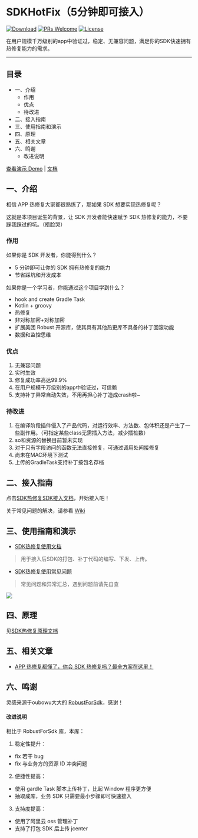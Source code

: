 # SDKHotFix（5分钟即可接入）

[![Download](https://img.shields.io/badge/SDKHotFix-version%3A1.2-green)](https://github.com/feelschaotic/SDKHotFix/releases)
[![PRs Welcome](https://img.shields.io/badge/PRs-welcome-brightgreen.svg)](https://github.com/feelschaotic/SDKHotFix/pulls)
[![License](https://img.shields.io/badge/License-Apache%202.0-blue.svg)](https://raw.githubusercontent.com/Meituan-Dianping/Robust/master/LICENSE)  

在用户规模千万级别的app中验证过，稳定、无兼容问题，满足你的SDK快速拥有热修复能力的需求。

---
## 目录

- 一、介绍
  * 作用
  * 优点
  * 待改进
- 二、接入指南
- 三、使用指南和演示
- 四、原理
- 五、相关文章
- 六、鸣谢
    * 改进说明
    
[查看演示 Demo](https://github.com/feelschaotic/SDKHotFix/tree/master/business_sdk) | [文档](https://github.com/feelschaotic/SDKHotFix/wiki)


## 一、介绍

相信 APP 热修复大家都很熟练了，那如果 SDK 想要实现热修复呢？

这就是本项目诞生的背景，让 SDK 开发者能快速赋予 SDK 热修复的能力，不要踩我踩过的坑。（捂脸哭）

### 作用

如果你是 SDK 开发者，你能得到什么？
- 5 分钟即可让你的 SDK 拥有热修复的能力
- 节省踩坑和开发成本

如果你是一个学习者，你能通过这个项目学到什么？
- hook and create Gradle Task
- Kotlin + groovy
- 热修复
- 非对称加密+对称加密
- 扩展美团 Robust 开源库，使其具有其他热更库不具备的补丁回滚功能
- 数据和监控思维

### 优点

1. 无兼容问题
2. 实时生效
3. 修复成功率高达99.9%
4. 在用户规模千万级别的app中验证过，可信赖
5. 支持补丁异常自动失效，不用再担心补丁造成crash啦~

### 待改进

1. 在编译阶段插件侵入了产品代码，对运行效率、方法数、包体积还是产生了一些副作用。（可指定某些class无需插入方法，减少插桩数）
2. so和资源的替换目前暂未实现 
3. 对于只有字段访问的函数无法直接修复，可通过调用处间接修复
4. 尚未在MAC环境下测试
5. 上传的GradleTask支持补丁按包名存档

## 二、接入指南 

点击[SDK热修复SDK接入文档](https://github.com/feelschaotic/SDKHotFix/wiki/SDK%E7%83%AD%E4%BF%AE%E5%A4%8DSDK%E6%8E%A5%E5%85%A5%E6%96%87%E6%A1%A3)，开始接入吧！

关于常见问题的解决，请参看 [Wiki](https://github.com/feelschaotic/SDKHotFix/wiki)

## 三、使用指南和演示

- [SDK热修复使用文档](https://github.com/feelschaotic/SDKHotFix/wiki/SDK%E7%83%AD%E4%BF%AE%E5%A4%8D%E4%BD%BF%E7%94%A8%E6%96%87%E6%A1%A3)
> 用于接入后SDK的打包、补丁代码的编写、下发、上传。

- [SDK热修复使用常见问题](https://github.com/feelschaotic/SDKHotFix/wiki/%E5%B8%B8%E8%A7%81%E9%97%AE%E9%A2%98%E4%B8%8E%E5%BC%82%E5%B8%B8%E8%87%AA%E6%9F%A5)
> 常见问题和异常汇总，遇到问题前请先自查

![](https://github.com/feelschaotic/SDKHotFix/blob/master/gif/%E6%BC%94%E7%A4%BAdemo%E5%B9%B6%E7%BC%96%E5%86%99%E8%A1%A5%E4%B8%81.gif)

## 四、原理

见[SDK热修复原理文档]()

## 五、相关文章

- [APP 热修复都懂了，你会 SDK 热修复吗？最全方案在这里！](https://juejin.im/post/5d299aaae51d45105e021367)

## 六、鸣谢

灵感来源于oubowu大大的 [RobustForSdk](https://github.com/oubowu/RobustForSdk)，感谢！

#### 改进说明
相比于 RobustForSdk 库，本库：
1. 稳定性提升：
- fix 若干 bug
- fix 与业务方的资源 ID 冲突问题
2. 便捷性提高：
- 使用 gardle Task 脚本上传补丁，比起 Window 程序更方便
- 抽取成库，业务 SDK 只需要最小步骤即可快速接入
3. 支持度提高：
- 使用了阿里云 oss 管理补丁 
- 支持了打包 SDK 后上传 jcenter



